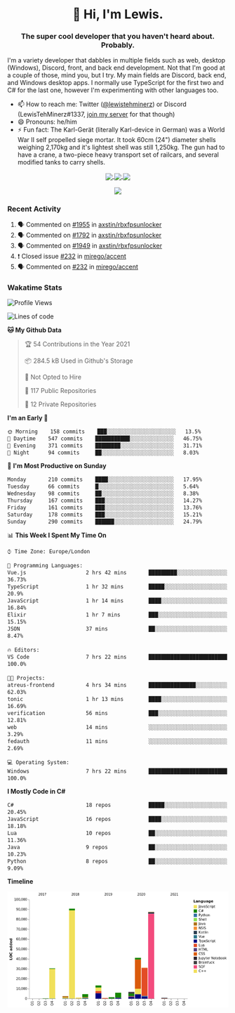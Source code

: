 <h1 align="center">👋 Hi, I'm Lewis.</h1>
<h3 align="center">The super cool developer that you haven't heard about. Probably.</h3>

I'm a variety developer that dabbles in multiple fields such as web, desktop (Windows), Discord, front, and back end development. Not that I'm good at a couple of those, mind you, but I try. My main fields are Discord, back end, and Windows desktop apps. I normally use TypeScript for the first two and C# for the last one, however I'm experimenting with other languages too.

- 📫 How to reach me: Twitter ([@lewistehminerz](https://twitter.com/lewistehminerz)) or Discord (LewisTehMinerz#1337, [join my server](https://discord.gg/XnUh7JB) for that though)
- 😄 Pronouns: he/him
- ⚡ Fun fact: The Karl-Gerät (literally Karl-device in German) was a World War II self propelled siege mortar. It took 60cm (24") diameter shells weighing 2,170kg and it's lightest shell was still 1,250kg. The gun had to have a crane, a two-piece heavy transport set of railcars, and several modified tanks to carry shells.

<p align="center">
  <a href="https://github.com/anuraghazra/github-readme-stats">
    <img align="center" src="https://github-readme-stats.vercel.app/api?username=LewisTehMinerz&count_private=true&show_icons=true&theme=gruvbox">
  </a>
  <a href="https://github.com/anuraghazra/github-readme-stats">
    <img align="center" src="https://github-readme-stats.vercel.app/api/top-langs?username=LewisTehMinerz&layout=compact&theme=gruvbox">
  </a>
  <a href="https://github.com/anuraghazra/github-readme-stats">
    <img align="center" src="https://github-readme-stats.vercel.app/api/wakatime?username=LewisTehMinerz&layout=compact&theme=gruvbox">
  </a>
</p>

<p align="center">
  <a href="https://github.com/ryo-ma/github-profile-trophy">
    <img align="center" src="https://github-profile-trophy.vercel.app/?username=ryo-ma&theme=gruvbox">
  </a>
</p>

### Recent Activity
<!--START_SECTION:activity-->
1. 🗣 Commented on [#1955](https://github.com/axstin/rbxfpsunlocker/issues/1955) in [axstin/rbxfpsunlocker](https://github.com/axstin/rbxfpsunlocker)
2. 🗣 Commented on [#1792](https://github.com/axstin/rbxfpsunlocker/issues/1792) in [axstin/rbxfpsunlocker](https://github.com/axstin/rbxfpsunlocker)
3. 🗣 Commented on [#1949](https://github.com/axstin/rbxfpsunlocker/issues/1949) in [axstin/rbxfpsunlocker](https://github.com/axstin/rbxfpsunlocker)
4. ❗️ Closed issue [#232](https://github.com/mirego/accent/issues/232) in [mirego/accent](https://github.com/mirego/accent)
5. 🗣 Commented on [#232](https://github.com/mirego/accent/issues/232) in [mirego/accent](https://github.com/mirego/accent)
<!--END_SECTION:activity-->

### Wakatime Stats
<!--START_SECTION:waka-->
![Profile Views](http://img.shields.io/badge/Profile%20Views-20-blue)

![Lines of code](https://img.shields.io/badge/From%20Hello%20World%20I%27ve%20Written-318842%20lines%20of%20code-blue)

**🐱 My Github Data** 

> 🏆 54 Contributions in the Year 2021
 > 
> 📦 284.5 kB Used in Github's Storage 
 > 
> 🚫 Not Opted to Hire
 > 
> 📜 117 Public Repositories 
 > 
> 🔑 12 Private Repositories  
 > 
**I'm an Early 🐤** 

```text
🌞 Morning    158 commits    ███░░░░░░░░░░░░░░░░░░░░░░   13.5% 
🌆 Daytime    547 commits    ███████████░░░░░░░░░░░░░░   46.75% 
🌃 Evening    371 commits    ████████░░░░░░░░░░░░░░░░░   31.71% 
🌙 Night      94 commits     ██░░░░░░░░░░░░░░░░░░░░░░░   8.03%

```
📅 **I'm Most Productive on Sunday** 

```text
Monday       210 commits    ████░░░░░░░░░░░░░░░░░░░░░   17.95% 
Tuesday      66 commits     █░░░░░░░░░░░░░░░░░░░░░░░░   5.64% 
Wednesday    98 commits     ██░░░░░░░░░░░░░░░░░░░░░░░   8.38% 
Thursday     167 commits    ███░░░░░░░░░░░░░░░░░░░░░░   14.27% 
Friday       161 commits    ███░░░░░░░░░░░░░░░░░░░░░░   13.76% 
Saturday     178 commits    ███░░░░░░░░░░░░░░░░░░░░░░   15.21% 
Sunday       290 commits    ██████░░░░░░░░░░░░░░░░░░░   24.79%

```


📊 **This Week I Spent My Time On** 

```text
⌚︎ Time Zone: Europe/London

💬 Programming Languages: 
Vue.js                   2 hrs 42 mins       █████████░░░░░░░░░░░░░░░░   36.73% 
TypeScript               1 hr 32 mins        █████░░░░░░░░░░░░░░░░░░░░   20.9% 
JavaScript               1 hr 14 mins        ████░░░░░░░░░░░░░░░░░░░░░   16.84% 
Elixir                   1 hr 7 mins         ███░░░░░░░░░░░░░░░░░░░░░░   15.15% 
JSON                     37 mins             ██░░░░░░░░░░░░░░░░░░░░░░░   8.47%

🔥 Editors: 
VS Code                  7 hrs 22 mins       █████████████████████████   100.0%

🐱‍💻 Projects: 
atreus-frontend          4 hrs 34 mins       ███████████████░░░░░░░░░░   62.03% 
tonic                    1 hr 13 mins        ████░░░░░░░░░░░░░░░░░░░░░   16.69% 
verification             56 mins             ███░░░░░░░░░░░░░░░░░░░░░░   12.81% 
web                      14 mins             ░░░░░░░░░░░░░░░░░░░░░░░░░   3.29% 
fedauth                  11 mins             ░░░░░░░░░░░░░░░░░░░░░░░░░   2.69%

💻 Operating System: 
Windows                  7 hrs 22 mins       █████████████████████████   100.0%

```

**I Mostly Code in C#** 

```text
C#                       18 repos            █████░░░░░░░░░░░░░░░░░░░░   20.45% 
JavaScript               16 repos            ████░░░░░░░░░░░░░░░░░░░░░   18.18% 
Lua                      10 repos            ██░░░░░░░░░░░░░░░░░░░░░░░   11.36% 
Java                     9 repos             ██░░░░░░░░░░░░░░░░░░░░░░░   10.23% 
Python                   8 repos             ██░░░░░░░░░░░░░░░░░░░░░░░   9.09%

```


**Timeline**

![Chart not found](https://raw.githubusercontent.com/LewisTehMinerz/LewisTehMinerz/master/charts/bar_graph.png) 


<!--END_SECTION:waka-->
